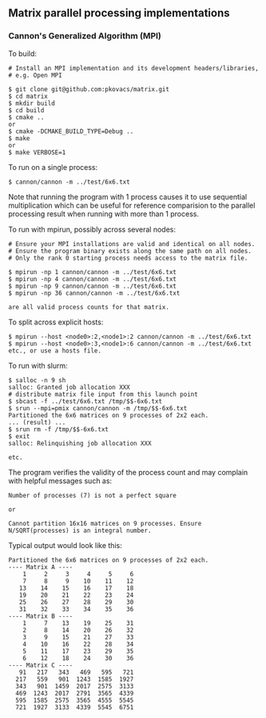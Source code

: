 ## Matrix parallel processing implementations

### Cannon's Generalized Algorithm (MPI)

To build:

    # Install an MPI implementation and its development headers/libraries,
    # e.g. Open MPI

    $ git clone git@github.com:pkovacs/matrix.git
    $ cd matrix
    $ mkdir build
    $ cd build
    $ cmake ..
    or 
    $ cmake -DCMAKE_BUILD_TYPE=Debug ..
    $ make
    or 
    $ make VERBOSE=1

To run on a single process:

    $ cannon/cannon -m ../test/6x6.txt

Note that running the program with 1 process causes it to use sequential
multiplication which can be useful for reference comparision to the parallel
processing result when running with more than 1 process.

To run with mpirun, possibly across several nodes:

    # Ensure your MPI installations are valid and identical on all nodes.
    # Ensure the program binary exists along the same path on all nodes. 
    # Only the rank 0 starting process needs access to the matrix file.

    $ mpirun -np 1 cannon/cannon -m ../test/6x6.txt
    $ mpirun -np 4 cannon/cannon -m ../test/6x6.txt
    $ mpirun -np 9 cannon/cannon -m ../test/6x6.txt
    $ mpirun -np 36 cannon/cannon -m ../test/6x6.txt

    are all valid process counts for that matrix.

To split across explicit hosts:

    $ mpirun --host <node0>:2,<node1>:2 cannon/cannon -m ../test/6x6.txt
    $ mpirun --host <node0>:3,<node1>:6 cannon/cannon -m ../test/6x6.txt
    etc., or use a hosts file.

To run with slurm:

    $ salloc -n 9 sh
    salloc: Granted job allocation XXX
    # distribute matrix file input from this launch point
    $ sbcast -f ../test/6x6.txt /tmp/$$-6x6.txt
    $ srun --mpi=pmix cannon/cannon -m /tmp/$$-6x6.txt
    Partitioned the 6x6 matrices on 9 processes of 2x2 each.
    ... (result) ...
    $ srun rm -f /tmp/$$-6x6.txt
    $ exit
    salloc: Relinquishing job allocation XXX

    etc.

The program verifies the validity of the process count and may complain 
with helpful messages such as:

    Number of processes (7) is not a perfect square

    or

    Cannot partition 16x16 matrices on 9 processes. Ensure N/SQRT(processes) is an integral number. 

Typical output would look like this:

    Partitioned the 6x6 matrices on 9 processes of 2x2 each.
    ---- Matrix A ----
        1     2     3     4     5     6
        7     8     9    10    11    12
       13    14    15    16    17    18
       19    20    21    22    23    24
       25    26    27    28    29    30
       31    32    33    34    35    36
    ---- Matrix B ----
        1     7    13    19    25    31
        2     8    14    20    26    32
        3     9    15    21    27    33
        4    10    16    22    28    34
        5    11    17    23    29    35
        6    12    18    24    30    36
    ---- Matrix C ----
       91   217   343   469   595   721
      217   559   901  1243  1585  1927
      343   901  1459  2017  2575  3133
      469  1243  2017  2791  3565  4339
      595  1585  2575  3565  4555  5545
      721  1927  3133  4339  5545  6751
